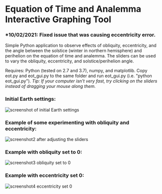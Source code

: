 # Equation of Time and Analemma Interactive Graphing Tool

### *10/02/2021: Fixed issue that was causing eccentricity error.

Simple Python application to observe effects of obliquity, eccentricity, and the angle between the solstice (winter in northern hemisphere) and perihelion on the equation of time and analemma.  The sliders can be used to vary the obliquity, eccentricity, and solstice/perihelion angle.

Requires: Python (tested on 2.7 and 3.7), numpy, and matplotlib.  Copy eot.py and eot_gui.py to the same folder and run eot_gui.py (i.e. "python eot_gui.py").  *Tip: If your computer isn't very fast, try clicking on the sliders instead of dragging your mouse along them.*

### Initial Earth settings:
![screenshot of initial Earth settings](https://github.com/VinnieM-3/Equation-of-Time/blob/master/screenshot.jpg)


### Example of some experimenting with obliquity and eccentricity:
![screenshot2 after adjusting the sliders](https://github.com/VinnieM-3/Equation-of-Time/blob/master/screenshot2.jpg)


### Example with obliquity set to 0:
![screenshot3 obliquity set to 0](https://github.com/VinnieM-3/Equation-of-Time/blob/master/screenshot_0_obliquity.jpg)


### Example with eccentricity set 0:
![screenshot4 eccentricity set 0](https://github.com/VinnieM-3/Equation-of-Time/blob/master/screenshot_0_eccentricity.jpg)
